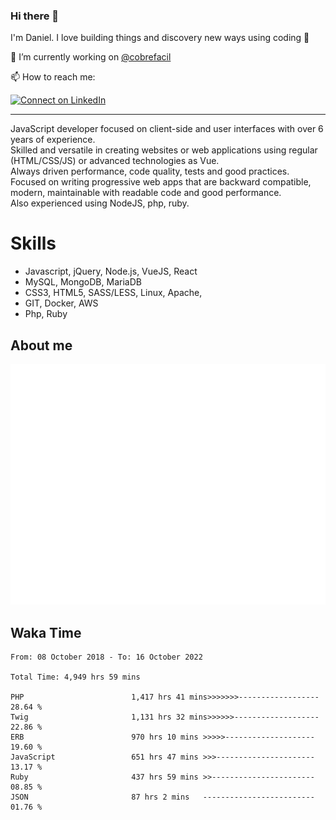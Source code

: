 ### Hi there 👋

I'm Daniel. I love building things and discovery new ways using coding :raised_hands: 

🔭 I’m currently working on [@cobrefacil](https://www.cobrefacil.com.br/)

📫 How to reach me:

[![Connect on LinkedIn](https://img.shields.io/badge/--linkedin?label=LinkedIn&logo=LinkedIn&style=social)](https://www.linkedin.com/in/daniel-cerverizzo/)

---

JavaScript developer focused on client-side and user interfaces with over 6 years of experience.  
Skilled and versatile in creating websites or web applications using regular (HTML/CSS/JS) or advanced technologies as Vue.  
Always driven performance, code quality, tests and good practices.  
 Focused on writing progressive web apps that are backward compatible, modern, maintainable with readable code and good performance.  
Also experienced using NodeJS, php, ruby. 


# Skills

 - Javascript, jQuery, Node.js, VueJS, React
 - MySQL, MongoDB, MariaDB    
 - CSS3, HTML5, SASS/LESS,  Linux, Apache,
 - GIT, Docker, AWS
 - Php, Ruby

## About me

![Metrics](/github-metrics.svg)

## Waka Time

<!--START_SECTION:waka-->

```text
From: 08 October 2018 - To: 16 October 2022

Total Time: 4,949 hrs 59 mins

PHP                        1,417 hrs 41 mins>>>>>>>------------------   28.64 %
Twig                       1,131 hrs 32 mins>>>>>>-------------------   22.86 %
ERB                        970 hrs 10 mins >>>>>--------------------   19.60 %
JavaScript                 651 hrs 47 mins >>>----------------------   13.17 %
Ruby                       437 hrs 59 mins >>-----------------------   08.85 %
JSON                       87 hrs 2 mins   -------------------------   01.76 %
```

<!--END_SECTION:waka-->

